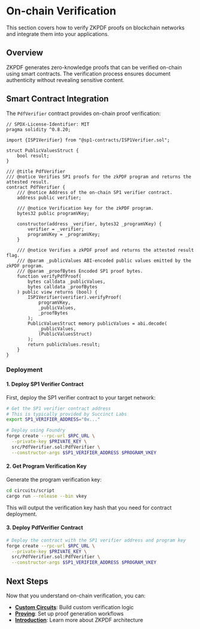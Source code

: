 # On-chain Verification

This section covers how to verify ZKPDF proofs on blockchain networks and integrate them into your applications.

## Overview

ZKPDF generates zero-knowledge proofs that can be verified on-chain using smart contracts. The verification process ensures document authenticity without revealing sensitive content.

## Smart Contract Integration

The `PdfVerifier` contract provides on-chain proof verification:

```solidity
// SPDX-License-Identifier: MIT
pragma solidity ^0.8.20;

import {ISP1Verifier} from "@sp1-contracts/ISP1Verifier.sol";

struct PublicValuesStruct {
    bool result;
}

/// @title PdfVerifier
/// @notice Verifies SP1 proofs for the zkPDF program and returns the attested result.
contract PdfVerifier {
    /// @notice Address of the on-chain SP1 verifier contract.
    address public verifier;

    /// @notice Verification key for the zkPDF program.
    bytes32 public programVKey;

    constructor(address _verifier, bytes32 _programVKey) {
        verifier = _verifier;
        programVKey = _programVKey;
    }

    /// @notice Verifies a zkPDF proof and returns the attested result flag.
    /// @param _publicValues ABI-encoded public values emitted by the zkPDF program.
    /// @param _proofBytes Encoded SP1 proof bytes.
    function verifyPdfProof(
        bytes calldata _publicValues,
        bytes calldata _proofBytes
    ) public view returns (bool) {
        ISP1Verifier(verifier).verifyProof(
            programVKey,
            _publicValues,
            _proofBytes
        );
        PublicValuesStruct memory publicValues = abi.decode(
            _publicValues,
            (PublicValuesStruct)
        );
        return publicValues.result;
    }
}
```

### Deployment

#### 1. Deploy SP1 Verifier Contract

First, deploy the SP1 verifier contract to your target network:

```bash
# Get the SP1 verifier contract address
# This is typically provided by Succinct Labs
export SP1_VERIFIER_ADDRESS="0x..."

# Deploy using Foundry
forge create --rpc-url $RPC_URL \
  --private-key $PRIVATE_KEY \
  src/PdfVerifier.sol:PdfVerifier \
  --constructor-args $SP1_VERIFIER_ADDRESS $PROGRAM_VKEY
```

#### 2. Get Program Verification Key

Generate the program verification key:

```bash
cd circuits/script
cargo run --release --bin vkey
```

This will output the verification key hash that you need for contract deployment.

#### 3. Deploy PdfVerifier Contract

```bash
# Deploy the contract with the SP1 verifier address and program key
forge create --rpc-url $RPC_URL \
  --private-key $PRIVATE_KEY \
  src/PdfVerifier.sol:PdfVerifier \
  --constructor-args $SP1_VERIFIER_ADDRESS $PROGRAM_VKEY
```

## Next Steps

Now that you understand on-chain verification, you can:

- **[Custom Circuits](./custom-circuits.md)**: Build custom verification logic
- **[Proving](./proving.md)**: Set up proof generation workflows
- **[Introduction](./introduction.md)**: Learn more about ZKPDF architecture
